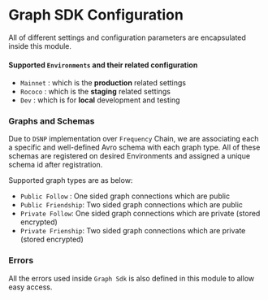 # Graph SDK Configuration
<p>
All of different settings and configuration parameters are encapsulated inside this module.
</p>

#### Supported `Environments` and their related configuration
  - `Mainnet` : which is the **production** related settings
  - `Rococo` : which is the **staging** related settings
  - `Dev` : which is for **local** development and testing

### Graphs and Schemas
Due to `DSNP` implementation over `Frequency` Chain, we are associating each a specific and well-defined Avro schema
with each graph type. All of these schemas are registered on desired Environments and assigned a unique schema id after
registration.

Supported graph types are as below:
 - `Public Follow` : One sided graph connections which are public
 - `Public Friendship`: Two sided graph connections which are public
 - `Private Follow`: One sided graph connections which are private (stored encrypted)
 - `Private Frienship`: Two sided graph connections which are private (stored encrypted)


### Errors
All the errors used inside `Graph Sdk` is also defined in this module to allow easy access.